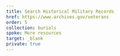 ```yaml
---
title: Search Historical Military Records
href: https://www.archives.gov/veterans
order: 5
collection: burials
spoke: More resources
target: _blank
private: true
---
```

